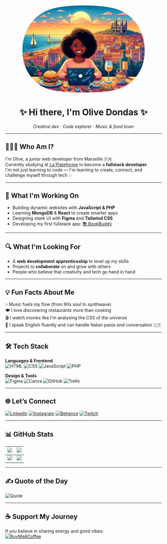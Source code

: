 ![Banner](banner.jpeg)

<h1 align="center">✨ Hi there, I'm Olive Dondas ✨</h1>
<p align="center"><em>Creative dev · Code explorer · Music & food lover</em></p>

---

## 👩🏾‍💻 Who Am I?

I'm Olive, a junior web developer from Marseille 🇫🇷  
Currently studying at [La Plateforme](https://laplateforme.io/) to become a **fullstack developer**.  
I'm not just learning to code — I'm learning to create, connect, and challenge myself through tech 💡

---

## 🚀 What I'm Working On

- Building dynamic websites with **JavaScript & PHP**
- Learning **MongoDB** & **React** to create smarter apps
- Designing sleek UI with **Figma** and **Tailwind CSS**
- Developing my first fullstack app: [📚 BookBuddy](https://github.com/olivia-dondas/bookBuddy)

---

## 🔍 What I'm Looking For

- A **web development apprenticeship** to level up my skills  
- Projects to **collaborate** on and grow with others  
- People who believe that creativity and tech go hand in hand

---

## 💡 Fun Facts About Me

🎶 Music fuels my flow (from 90s soul to synthwave)  
🍽️ I love discovering restaurants more than cooking  
🎬 I watch movies like I'm analysing the CSS of the universe  
💬 I speak English fluently and can handle Italian pasta *and* conversation 🇮🇹

---

## 🛠️ Tech Stack

**Languages & Frontend**  
![HTML](https://img.shields.io/badge/HTML-E34F26?style=flat&logo=html5&logoColor=white)
![CSS](https://img.shields.io/badge/CSS-1572B6?style=flat&logo=css3&logoColor=white)
![JavaScript](https://img.shields.io/badge/JavaScript-F7DF1E?style=flat&logo=javascript&logoColor=black)
![PHP](https://img.shields.io/badge/PHP-777BB4?style=flat&logo=php&logoColor=white)

**Design & Tools**  
![Figma](https://img.shields.io/badge/Figma-F24E1E?style=flat&logo=figma&logoColor=white)
![Canva](https://img.shields.io/badge/Canva-00C4CC?style=flat&logo=canva&logoColor=white)
![GitHub](https://img.shields.io/badge/GitHub-181717?style=flat&logo=github&logoColor=white)
![Trello](https://img.shields.io/badge/Trello-0052CC?style=flat&logo=trello&logoColor=white)

---

## 🌐 Let’s Connect

[![LinkedIn](https://img.shields.io/badge/LinkedIn-0077B5?style=flat&logo=linkedin&logoColor=white)](https://linkedin.com/in/olivia-dondas)
[![Instagram](https://img.shields.io/badge/Instagram-E4405F?style=flat&logo=instagram&logoColor=white)](https://instagram.com/Oliv3Dani)
[![Behance](https://img.shields.io/badge/Behance-1769ff?style=flat&logo=behance&logoColor=white)](https://behance.net/olivedani)
[![Twitch](https://img.shields.io/badge/Twitch-9146FF?style=flat&logo=twitch&logoColor=white)](https://twitch.tv/oliv3dani)

---

## 📊 GitHub Stats

| <img src="https://github-readme-stats.vercel.app/api?username=Olivia-Dondas&show_icons=true&theme=tokyonight&hide_border=true" height="150"/> | <img src="https://github-readme-streak-stats.herokuapp.com/?user=Olivia-Dondas&theme=tokyonight&hide_border=true" height="150"/> |
|--|--|
| <img src="https://github-readme-stats.vercel.app/api/top-langs/?username=Olivia-Dondas&theme=tokyonight&layout=compact&hide_border=true" height="150"/> | <img src="https://github-profile-trophy.vercel.app/?username=Olivia-Dondas&theme=radical&no-frame=true&margin-w=5" height="150"/> |

---

## ✍️ Quote of the Day  
![Quote](https://quotes-github-readme.vercel.app/api?type=horizontal&theme=tokyonight)

---

## ☕ Support My Journey

If you believe in sharing energy and good vibes:  
[![BuyMeACoffee](https://img.shields.io/badge/☕%20Buy%20Me%20a%20Coffee-yellow?style=for-the-badge&logo=buymeacoffee&logoColor=black)](https://buymeacoffee.com/oliv3dani)

